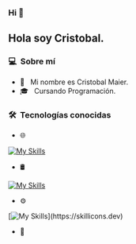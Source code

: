  ### Hi 👋

<h2>Hola soy Cristobal.</h2>

<h3> 💻 &nbsp;Sobre mí </h3>

- 🤔 &nbsp; Mi nombre es Cristobal Maier.
- 🎓 &nbsp; Cursando Programación.


<h3> 🛠 &nbsp;Tecnologías conocidas</h3>

- 🌐 &nbsp;


[![My Skills](https://skillicons.dev/icons?i=html,css,sass,js,cpp,nodejs,php,py)](https://skillicons.dev)

- 🛢 &nbsp;

[![My Skills](https://skillicons.dev/icons?i=mysql)](https://skillicons.dev)

- ⚙️ &nbsp;
  
[![My Skills](https://skillicons.dev/icons?i=git,github,)](https://skillicons.dev)

- 🔧 &nbsp;

